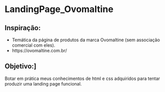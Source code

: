 # LandingPage_Ovomaltine

## Inspiração:

<ul>
  <li> Temática da página de produtos da marca Ovomaltine (sem associação comercial com eles).
   <li>https://ovomaltine.com.br/
</ul>

## Objetivo:]

Botar em prática meus conhecimentos de html e css adquiridos para tentar produzir uma landing page funcional.
